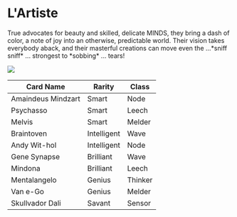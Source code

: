 # L'Artiste

True advocates for beauty and skilled, delicate MINDS, they bring a dash of color, a note of joy into an otherwise, predictable world. Their vision takes everybody aback, and their masterful creations can move even the ...\*sniff sniff\* ... strongest to \*sobbing\* ... tears!

![](<../../../../../.gitbook/assets/Warriortopia\_0007\_L'artiste (1).png>)



| Card Name          | Rarity      | Class   |
| ------------------ | ----------- | ------- |
| Amaindeus Mindzart | Smart       | Node    |
| Psychasso          | Smart       | Leech   |
| Melvis             | Smart       | Melder  |
| Braintoven         | Intelligent | Wave    |
| Andy Wit-hol       | Intelligent | Node    |
| Gene Synapse       | Brilliant   | Wave    |
| Mindona            | Brilliant   | Leech   |
| Mentalangelo       | Genius      | Thinker |
| Van e-Go           | Genius      | Melder  |
| Skullvador Dali    | Savant      | Sensor  |
